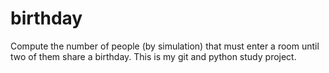 # birthday
Compute the number of people (by simulation) that must enter a room until two of them share a birthday. This is my git and python study project. 
